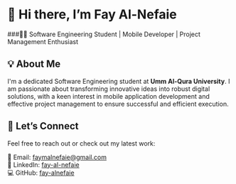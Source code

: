 # 👋 Hi there, I’m Fay Al-Nefaie

###👩‍💻 Software Engineering Student | Mobile Developer | Project Management Enthusiast


## 💡 About Me

I'm a dedicated Software Engineering student at **Umm Al-Qura University**. I am passionate about transforming innovative ideas into robust digital solutions, with a keen interest in mobile application development and effective project management to ensure successful and efficient execution.

## 🤝 Let’s Connect

Feel free to reach out or check out my latest work:

📧 Email: faymalnefaie@gmail.com  
🔗 LinkedIn: [fay-al-nefaie](https://www.linkedin.com/in/fay-al-nefaie-20688b365/)  
💻 GitHub: [fay-alnefaie](https://github.com/fay-alnefaie)


